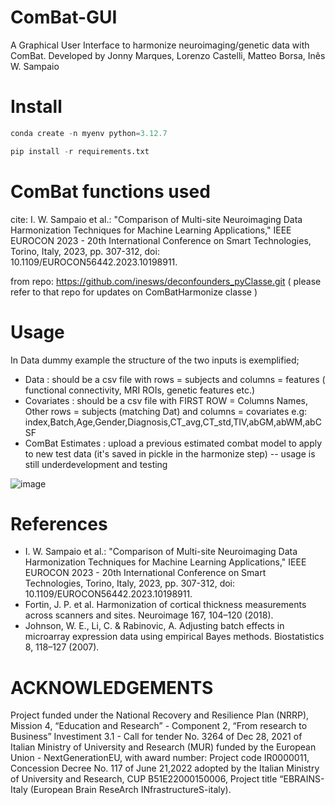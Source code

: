 # ComBat-GUI

A Graphical User Interface to harmonize neuroimaging/genetic data with ComBat.
Developed by Jonny Marques, Lorenzo Castelli, Matteo Borsa, Inês W. Sampaio
# Install

```python
conda create -n myenv python=3.12.7

pip install -r requirements.txt

```
# ComBat functions used

cite: I. W. Sampaio et al.: "Comparison of Multi-site Neuroimaging Data Harmonization Techniques for Machine Learning Applications," IEEE EUROCON 2023 - 20th International Conference on Smart Technologies, Torino, Italy, 2023, pp. 307-312, doi: 10.1109/EUROCON56442.2023.10198911.

from repo: https://github.com/inesws/deconfounders_pyClasse.git
( please refer to that repo for updates on ComBatHarmonize classe )

# Usage
In Data dummy example the structure of the two inputs is exemplified;
- Data : should be a csv file with rows = subjects and columns = features ( functional connectivity, MRI ROIs, genetic features etc.)
- Covariates : should be a csv file with FIRST ROW = Columns Names, Other rows = subjects (matching Dat) and columns =  covariates
  e.g: index,Batch,Age,Gender,Diagnosis,CT_avg,CT_std,TIV,abGM,abWM,abCSF
- ComBat Estimates : upload a previous estimated combat model to apply to new test data (it's saved in pickle in the harmonize step) -- usage is still underdevelopment and testing

![image](https://github.com/user-attachments/assets/51004206-0843-46fd-a9ad-d08ba57b5191)

# References
- I. W. Sampaio et al.: "Comparison of Multi-site Neuroimaging Data Harmonization Techniques for Machine Learning Applications," IEEE EUROCON 2023 - 20th International Conference on Smart Technologies, Torino, Italy, 2023, pp. 307-312, doi: 10.1109/EUROCON56442.2023.10198911.
- Fortin, J. P. et al. Harmonization of cortical thickness measurements across scanners and sites. Neuroimage 167, 104–120 (2018).
-  Johnson, W. E., Li, C. & Rabinovic, A. Adjusting batch effects in microarray expression data using empirical Bayes methods. Biostatistics 8, 118–127 (2007).

# ACKNOWLEDGEMENTS
Project funded under the National Recovery and Resilience Plan (NRRP), Mission 4, “Education and Research” - Component 2, “From research to Business” Investiment 3.1 - Call for tender No. 3264 of Dec 28, 2021 of Italian Ministry of University and Research (MUR) funded by the European Union - NextGenerationEU, with award number: Project code IR0000011, Concession Decree No. 117 of June 21,2022 adopted by the Italian Ministry of University and Research, CUP B51E22000150006, Project title “EBRAINS-Italy (European Brain ReseArch INfrastructureS-italy).



